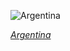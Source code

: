 
![Argentina](https://www.gstatic.com/prettyearth/assets/full/5938.jpg)

*[Argentina](https://www.google.com/maps/@-48.357848,-71.46431,14z/data=!3m1!1e3)*
